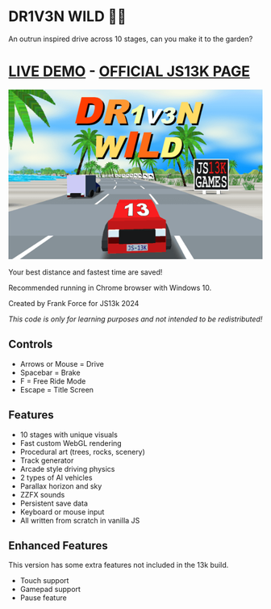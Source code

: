 # DR1V3N WILD 🚗🌴

An outrun inspired drive across 10 stages, can you make it to the garden?

# [LIVE DEMO](https://killedbyapixel.github.io/Drive13K) - [OFFICIAL JS13K PAGE](https://dev.js13kgames.com/2024/games/dr1v3n-wild)

![DR1V3N WILD - A JS13k Game by Frank Force](/screenshot.png)

Your best distance and fastest time are saved!

Recommended running in Chrome browser with Windows 10.

Created by Frank Force for JS13k 2024

*This code is only for learning purposes and not intended to be redistributed!*

## Controls

- Arrows or Mouse = Drive
- Spacebar = Brake
- F = Free Ride Mode
- Escape = Title Screen

## Features

- 10 stages with unique visuals
- Fast custom WebGL rendering
- Procedural art (trees, rocks, scenery)
- Track generator
- Arcade style driving physics
- 2 types of AI vehicles
- Parallax horizon and sky
- ZZFX sounds
- Persistent save data
- Keyboard or mouse input
- All written from scratch in vanilla JS

## Enhanced Features

This version has some extra features not included in the 13k build.

- Touch support
- Gamepad support
- Pause feature
